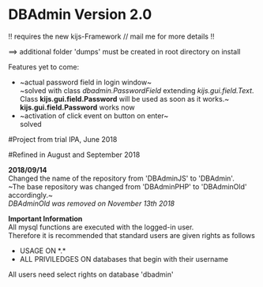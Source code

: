 # DBAdmin Version 2.0

!! requires the new kijs-Framework // mail me for more details !!

==> additional folder 'dumps' must be created in root directory on install

Features yet to come:

- ~actual password field in login window~<br />~solved with class _dbadmin.PasswordField_ extending _kijs.gui.field.Text_.<br />Class __kijs.gui.field.Password__ will be used as soon as it works.~<br />
__kijs.gui.field.Password__ works now
- ~activation of click event on button on enter~<br />solved

#Project from trial IPA, June 2018

#Refined in August and September 2018

__2018/09/14__<br />
Changed the name of the repository from 'DBAdminJS' to 'DBAdmin'.</br>
~The base repository was changed from 'DBAdminPHP' to 'DBAdminOld' accordingly.~</br>
_DBAdminOld was removed on November 13th 2018_

__Important Information__<br />
All mysql functions are executed with the logged-in user.<br />
Therefore it is recommended that standard users are given rights as follows<br />
- USAGE ON \*.\*<br />
- ALL PRIVILEDGES ON databases that begin with their username

All users need select rights on database 'dbadmin'
